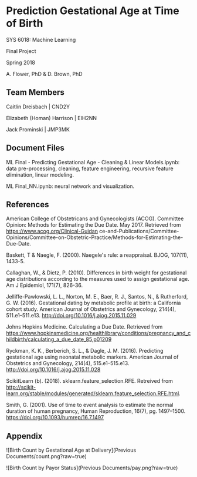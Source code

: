 # Prediction Gestational Age at Time of Birth

SYS 6018: Machine Learning

Final Project

Spring 2018

A. Flower, PhD & D. Brown, PhD 

## Team Members

Caitlin Dreisbach | CND2Y

Elizabeth (Homan) Harrison | EIH2NN

Jack Prominski | JMP3MK 

## Document Files

ML Final - Predicting Gestational Age - Cleaning & Linear Models.ipynb: data pre-processing, cleaning, feature engineering, recursive feature elimination, linear modeling.

ML Final_NN.ipynb: neural network and visualization.

## References

American College of Obstetricans and Gynecologists (ACOG). Committee Opinion: Methods for Estimating the Due Date. May 2017. Retrieved from https://www.acog.org/Clinical-Guidan ce-and-Publications/Committee-Opinions/Committee-on-Obstetric-Practice/Methods-for-Estimating-the-Due-Date.

Baskett, T & Naegle, F. (2000). Naegele's rule: a reappraisal. BJOG, 107(11), 1433-5.

Callaghan, W., & Dietz, P. (2010). Differences in birth weight for gestational age distributions according to the measures used to assign gestational age. Am J Epidemiol, 171(7), 826-36. 

Jelliffe-Pawlowski, L. L., Norton, M. E., Baer, R. J., Santos, N., & Rutherford, G. W. (2016). Gestational dating by metabolic profile at birth: a California cohort study. American Journal of Obstetrics and Gynecology, 214(4), 511.e1–511.e13. http://doi.org/10.1016/j.ajog.2015.11.029

Johns Hopkins Medicine. Calculating a Due Date. Retrieved from https://www.hopkinsmedicine.org/healthlibrary/conditions/pregnancy_and_childbirth/calculating_a_due_date_85,p01209

Ryckman, K. K., Berberich, S. L., & Dagle, J. M. (2016). Predicting gestational age using neonatal metabolic markers. American Journal of Obstetrics and Gynecology, 214(4), 515.e1–515.e13. http://doi.org/10.1016/j.ajog.2015.11.028

ScikitLearn (b). (2018). sklearn.feature_selection.RFE. Retreived from http://scikit-learn.org/stable/modules/generated/sklearn.feature_selection.RFE.html.

Smith, G. (2001). Use of time to event analysis to estimate the normal duration of human pregnancy, Human Reproduction, 16(7), pg. 1497–1500. https://doi.org/10.1093/humrep/16.7.1497


## Appendix

![Birth Count by Gestational Age at Delivery](Previous Documents/count.png?raw=true)

![Birth Count by Payor Status](Previous Documents/pay.png?raw=true)

